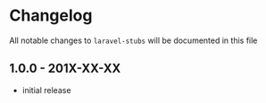 # Changelog

All notable changes to `laravel-stubs` will be documented in this file

## 1.0.0 - 201X-XX-XX

- initial release
